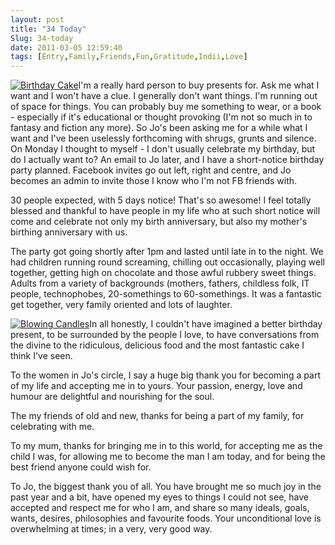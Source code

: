 ```yaml
---
layout: post
title: "34 Today"
Slug: 34-today
date: 2011-03-05 12:59:40
tags: [Entry,Family,Friends,Fun,Gratitude,Indii,Love]
---
```

[![](/wp-content/uploads/2011/03/cake-225x300.jpg "Birthday Cake")](https://bendechrai.com/wp-content/uploads/2011/03/cake.jpg)I'm a really hard person to buy presents for. Ask me what I want and I won't have a clue. I generally don't want things. I'm running out of space for things. You can probably buy me something to wear, or a book - especially if it's educational or thought provoking (I'm not so much in to fantasy and fiction any more). So Jo's been asking me for a while what I want and I've been uselessly forthcoming with shrugs, grunts and silence. On Monday I thought to myself - I don't usually celebrate my birthday, but do I actually want to? An email to Jo later, and I have a short-notice birthday party planned. Facebook invites go out left, right and centre, and Jo becomes an admin to invite those I know who I'm not FB friends with.

30 people expected, with 5 days notice! That's so awesome! I feel totally blessed and thankful to have people in my life who at such short notice will come and celebrate not only my birth anniversary, but also my mother's birthing anniversary with us.

The party got going shortly after 1pm and lasted until late in to the night. We had children running round screaming, chilling out occasionally, playing well together, getting high on chocolate and those awful rubbery sweet things. Adults from a variety of backgrounds (mothers, fathers, childless folk, IT people, technophobes, 20-somethings to 60-somethings. It was a fantastic get together, very family oriented and lots of laughter.

[![](/wp-content/uploads/2011/03/blowing_candles-300x300.jpg "Blowing Candles")](https://bendechrai.com/wp-content/uploads/2011/03/blowing_candles.jpg)In all honestly, I couldn't have imagined a better birthday present, to be surrounded by the people I love, to have conversations from the divine to the ridiculous, delicious food and the most fantastic cake I think I've seen.

To the women in Jo's circle, I say a huge big thank you for becoming a part of my life and accepting me in to yours. Your passion, energy, love and humour are delightful and nourishing for the soul.

The my friends of old and new, thanks for being a part of my family, for celebrating with me.

To my mum, thanks for bringing me in to this world, for accepting me as the child I was, for allowing me to become the man I am today, and for being the best friend anyone could wish for.

To Jo, the biggest thank you of all. You have brought me so much joy in the past year and a bit, have opened my eyes to things I could not see, have accepted and respect me for who I am, and share so many ideals, goals, wants, desires, philosophies and favourite foods. Your unconditional love is overwhelming at times; in a very, very good way.
